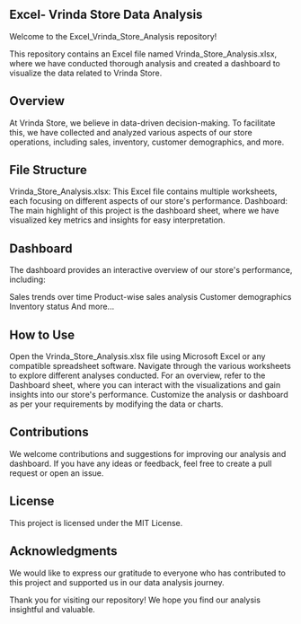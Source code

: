 ## Excel- Vrinda Store Data Analysis 

Welcome to the Excel_Vrinda_Store_Analysis repository!

This repository contains an Excel file named Vrinda_Store_Analysis.xlsx, where we have conducted thorough analysis and created a dashboard to visualize the data related to Vrinda Store.

## Overview
At Vrinda Store, we believe in data-driven decision-making. To facilitate this, we have collected and analyzed various aspects of our store operations, including sales, inventory, customer demographics, and more.

## File Structure
Vrinda_Store_Analysis.xlsx: This Excel file contains multiple worksheets, each focusing on different aspects of our store's performance.
Dashboard: The main highlight of this project is the dashboard sheet, where we have visualized key metrics and insights for easy interpretation.

## Dashboard
The dashboard provides an interactive overview of our store's performance, including:

Sales trends over time
Product-wise sales analysis
Customer demographics
Inventory status
And more...

## How to Use
Open the Vrinda_Store_Analysis.xlsx file using Microsoft Excel or any compatible spreadsheet software.
Navigate through the various worksheets to explore different analyses conducted.
For an overview, refer to the Dashboard sheet, where you can interact with the visualizations and gain insights into our store's performance.
Customize the analysis or dashboard as per your requirements by modifying the data or charts.
## Contributions
We welcome contributions and suggestions for improving our analysis and dashboard. If you have any ideas or feedback, feel free to create a pull request or open an issue.

## License
This project is licensed under the MIT License.

## Acknowledgments
We would like to express our gratitude to everyone who has contributed to this project and supported us in our data analysis journey.

Thank you for visiting our repository! We hope you find our analysis insightful and valuable.

